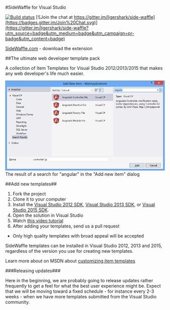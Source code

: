 #SideWaffle for Visual Studio

[![Build status](https://ci.appveyor.com/api/projects/status/bwirtvfcnjix07pd?svg=true)](https://ci.appveyor.com/project/sayedihashimi/side-waffle)
[![Join the chat at https://gitter.im/ligershark/side-waffle](https://badges.gitter.im/Join%20Chat.svg)](https://gitter.im/ligershark/side-waffle?utm_source=badge&utm_medium=badge&utm_campaign=pr-badge&utm_content=badge)

[SideWaffle.com](http://sidewaffle.com) - download the extension

##The ultimate web developer template pack

A collection of Item Templates for Visual Studio 2012/2013/2015 
that makes any web developer's life much easier.

![The result of a search for "angular" in the "Add new item" dialog](screenshot.png)
The result of a search for "angular" in the "Add new item" dialog

##Add new templates##

1. Fork the project
2. Clone it to your computer
3. Install the [Visual Studio 2012 SDK](http://www.microsoft.com/en-us/download/details.aspx?id=30668), 
[Visual Studio 2013 SDK](http://www.microsoft.com/en-us/download/details.aspx?id=40758), or 
[Visual Studio 2015 SDK](https://msdn.microsoft.com/en-us/library/bb166441(v=vs.140).aspx).
4. Open the solution in Visual Studio
5. Watch [this video tutorial](http://youtu.be/h4VaORKgrOw)
6. After adding your templates, send us a pull request
 * Only high quality templates with broad appeal will be accepted

SideWaffle templates can be installed in Visual Studio 2012, 2013 and 2015, regardless of the version you use for creating new templates.

Learn more about on MSDN about [customizing item templates](http://msdn.microsoft.com/en-us/library/ms247113.aspx)

###Releasing updates###

Here in the beginning, we are probably going to release updates 
rather frequently to get a feel for what the best user experience
might be. Expect that we will be moving toward a fixed schedule - 
for instance every 2-3 weeks - when we have more templates submitted
from the Visual Studio community.
